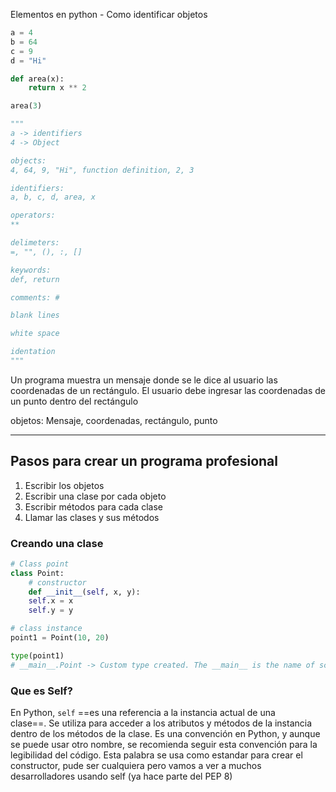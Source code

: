 Elementos en python - Como identificar objetos

```python
a = 4
b = 64
c = 9
d = "Hi"

def area(x):
	return x ** 2

area(3)

"""
a -> identifiers
4 -> Object

objects:
4, 64, 9, "Hi", function definition, 2, 3

identifiers:
a, b, c, d, area, x

operators:
** 

delimeters:
=, "", (), :, []

keywords:
def, return

comments: # 

blank lines

white space

identation
"""
```

Un programa muestra un mensaje donde se le dice al usuario las coordenadas de un rectángulo. El usuario debe ingresar las coordenadas de un punto dentro del rectángulo

objetos: Mensaje, coordenadas, rectángulo, punto

---

## Pasos para crear un programa profesional

1. Escribir los objetos
2. Escribir una clase por cada objeto
3. Escribir métodos para cada clase
4. Llamar las clases y sus métodos

### Creando una clase

```python
# Class point
class Point:
	# constructor
	def __init__(self, x, y):
	self.x = x
	self.y = y

# class instance
point1 = Point(10, 20) 

type(point1)
# __main__.Point -> Custom type created. The __main__ is the name of script file were we are coding.
```

### Que es Self?
En Python, `self` ==es una referencia a la instancia actual de una clase==. Se utiliza para acceder a los atributos y métodos de la instancia dentro de los métodos de la clase. Es una convención en Python, y aunque se puede usar otro nombre, se recomienda seguir esta convención para la legibilidad del código. Esta palabra se usa como estandar para crear el constructor, pude ser cualquiera pero vamos a ver a muchos desarrolladores usando self (ya hace parte del PEP 8)